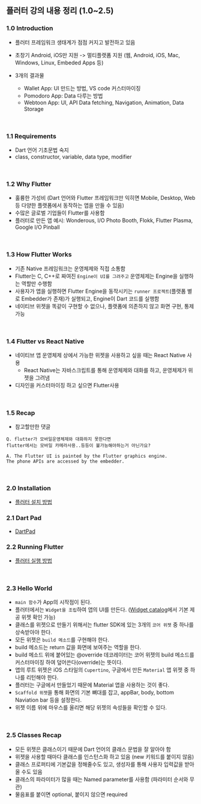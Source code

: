 ## 플러터 강의 내용 정리 (1.0~2.5)

### 1.0 Introduction

- 플러터 프레임워크 생태계가 점점 커지고 발전하고 있음
- 초창기 Android, iOS만 지원 -> 멀티플랫폼 지원 (웹, Android, iOS, Mac, Windows, Linux, Embeded Apps 등)

- 3개의 결과물
  - Wallet App: UI 만드는 방법, VS code 커스터마이징
  - Pomodoro App: Data 다루는 방법
  - Webtoon App: UI, API Data fetching, Navigation, Animation, Data Storage

<br>

### 1.1 Requirements

- Dart 언어 기초문법 숙지
- class, constructor, variable, data type, modifier

<br>

### 1.2 Why Flutter

- 훌륭한 가성비 (Dart 언어와 Flutter 프레임워크만 익히면 Mobile, Desktop, Web 등 다양한 플랫폼에서 동작하는 앱을 만들 수 있음)
- 수많은 글로벌 기업들이 Flutter를 사용함
- 플러터로 만든 앱 예시: Wonderous, I/O Photo Booth, Flokk, Flutter Plasma, Google I/O Pinball

<br>

### 1.3 How Flutter Works

- 기존 Native 프레임워크는 운영체제와 직접 소통함
- Flutter는 C, C++로 짜여진 `Engine이 UI를 그려주고` 운영체제는 Engine을 실행하는 역할만 수행함
- 사용자가 앱을 실행하면 Flutter Engine을 동작시키는 `runner 프로젝트`(플랫폼 별로 Embedder가 존재)가 실행되고, Engine이 Dart 코드를 실행함
- 네이티브 위젯을 똑같이 구현할 수 없으나, 플랫폼에 의존하지 않고 화면 구현, 통제 가능

<br>

### 1.4 Flutter vs React Native

- 네이티브 앱 운영체제 상에서 가능한 위젯을 사용하고 싶을 때는 React Native 사용
  - React Native는 자바스크립트를 통해 운영체제와 대화를 하고, 운영체제가 위젯을 그려냄
- 디자인을 커스터마이징 하고 싶으면 Flutter사용

<br>

### 1.5 Recap

- 참고할만한 댓글

```
Q. flutter가 모바일운영체제와 대화하지 못한다면
flutter에서는 모바일 카메라사용..등등이 불가능해야하는거 아닌가요?

A. The Flutter UI is painted by the Flutter graphics engine.
The phone APIs are accessed by the embedder.
```

<br>

### 2.0 Installation

- [플러터 설치 방법](20230807.md/#flutter-설치)

### 2.1 Dart Pad

- [DartPad](20230808.md/#21-dart-pad)

### 2.2 Running Flutter

- [플러터 실행 방법](20230808.md/#22-running-flutter)

<br>

### 2.3 Hello World

- `main 함수`가 App의 시작점이 된다.
- 플러터에서는 `Widget을 조립`하여 앱의 UI를 만든다. ([Widget catalog](https://docs.flutter.dev/ui/widgets)에서 기본 제공 위젯 확인 가능)
- 클래스를 위젯으로 만들기 위해서는 flutter SDK에 있는 3개의 `코어 위젯` 중 하나를 상속받아야 한다.
- 모든 위젯은 `build 메소드`를 구현해야 한다.
- build 메소드는 return 값을 화면에 보여주는 역할을 한다.
- build 메소드 위에 붙어있는 @override 데코레이터는 코어 위젯의 build 메소드를 커스터마이징 하여 덮어쓴다(override)는 뜻이다.
- 앱의 루트 위젯은 iOS 스타일의 `Cupertino`, 구글에서 만든 `Material` 앱 위젯 중 하나를 리턴해야 한다.
- 플러터는 구글에서 만들었기 때문에 Material 앱을 사용하는 것이 좋다.
- `Scaffold 위젯`을 통해 화면의 기본 뼈대를 잡고, appBar, body, bottom Naviation bar 등을 설정한다.
- 위젯 이름 위에 마우스를 올리면 해당 위젯의 속성들을 확인할 수 있다.

<br>

### 2.5 Classes Recap

- 모든 위젯은 클래스이기 때문에 Dart 언어의 클래스 문법을 잘 알아야 함
- 위젯을 사용할 때마다 클래스를 인스턴스화 하고 있음 (new 키워드를 붙이지 않음)
- 클래스 프로퍼티에 기본값을 정해줄수도 있고, 생성자를 통해 사용자 입력값을 받아올 수도 있음
- 클래스의 파라미터가 많을 때는 Named parameter를 사용함 (파라미터 순서와 무관)
- 물음표를 붙이면 optional, 붙이지 않으면 required
